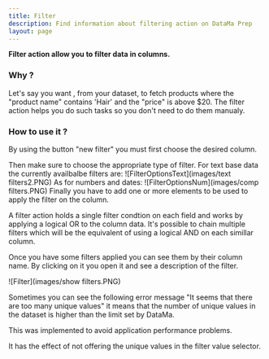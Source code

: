 ```yaml
---
title: Filter
description: Find information about filtering action on DataMa Prep
layout: page
---
```


**Filter action allow you to filter data in columns.**

### Why ?

Let's say you want , from your dataset, to fetch products where the "product name" contains 'Hair' and the "price" is above $20. The filter action helps you do such tasks so you don't need to do them manualy.

### How to use it ?

By using the button "new filter" you must first choose the desired column.

Then make sure to choose the appropriate type of filter.
For text base data the currently availbalbe filters are:
![FilterOptionsText](images/text filters2.PNG)
As for numbers and dates:
![FilterOptionsNum](images/comp filters.PNG)
Finally you have to add one or more elements to be used to apply the filter on the column.

A filter action holds a single filter condtion on each field and works by applying a logical OR to the column data. It's possible to chain multiple filters which will be the equivalent of using a logical AND on each simillar column.

Once you have some filters applied you can see them by their column name. By clicking on it you open it and see a description of the filter.

![Filter](images/show filters.PNG)

Sometimes you can see the following error message "It seems that there are too many unique values" it means that the number of unique values in the dataset is higher than the limit set by DataMa.

This was implemented to avoid application performance problems.

It has the effect of not offering the unique values in the filter value selector.
